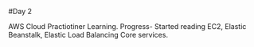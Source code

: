 #Day 2 

AWS Cloud Practiotiner Learning.
Progress- Started reading EC2, Elastic Beanstalk, Elastic Load Balancing Core services. 
